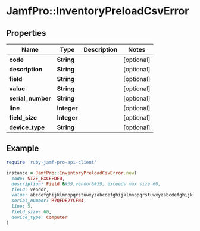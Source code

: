 # JamfPro::InventoryPreloadCsvError

## Properties

| Name | Type | Description | Notes |
| ---- | ---- | ----------- | ----- |
| **code** | **String** |  | [optional] |
| **description** | **String** |  | [optional] |
| **field** | **String** |  | [optional] |
| **value** | **String** |  | [optional] |
| **serial_number** | **String** |  | [optional] |
| **line** | **Integer** |  | [optional] |
| **field_size** | **Integer** |  | [optional] |
| **device_type** | **String** |  | [optional] |

## Example

```ruby
require 'ruby-jamf-pro-api-client'

instance = JamfPro::InventoryPreloadCsvError.new(
  code: SIZE_EXCEEDED,
  description: Field &#39;vendor&#39; exceeds max size 60,
  field: vendor,
  value: abcdefghijklmnopqrstuwxyzabcdefghijklmnopqrstuwxyzabcdefghijklmnopqrstuwxyz,
  serial_number: R7QFDE2YCFN4,
  line: 5,
  field_size: 60,
  device_type: Computer
)
```

